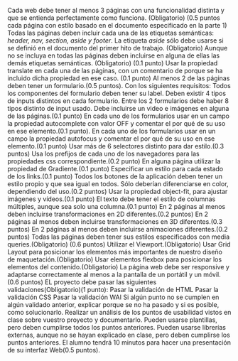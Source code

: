 
Cada web debe tener al menos 3 páginas con una funcionalidad distinta y que se entienda perfectamente como funciona. (Obligatorio) (0.5 puntos cada página con estilo basado en el documento especificado en la parte 1)
Todas las páginas deben incluir cada una de las etiquetas semánticas: *header, nav, section, aside y footer*. La etiqueta *aside* sólo debe usarse si se definió en el documento del primer hito de trabajo. (Obligatorio)
Aunque no se incluya en todas las páginas deben incluirse en alguna de ellas las demás etiquetas semánticas. (Obligatorio) (0.1 punto)
Usar la propiedad translate en cada una de las páginas, con un comentario de porque se ha incluido dicha propiedad en ese caso. (0.1 punto)
Al menos 2 de las páginas deben tener un formulario.(0.5 puntos). Con los siguientes requisitos:
Todos los componentes del formulario deben tener su label.
Deben existir 4 tipos de inputs distintos en cada formulario.
Entre los 2 formularios debe haber 8 tipos distinto de input usado.
Debe incluirse un video e imágenes en alguna de las páginas.(0.1 punto)
En cada uno de los formularios usar en un campo la propiedad autocomplete con valor OFF y comentar el por qué de su uso en ese elemento.(0.1 punto).
En cada uno de los formularios usar en un campo la propiedad autofocus y comentar el por qué de su uso en ese elemento.(0.1 punto)
Usar más de 6 selectores distinto para dar estilo.(0.3 puntos)
Usa los prefijos de cada uno de los navegadores para las propiedades css correspondiente.(0.2 punto)
 En alguna página utilizar la propiedad de Gradiente.(0.1 punto)
 Especificar un estilo para cada estado de los links.(0.1 punto)
Todos los botones de la aplicación deben tener un estilo propio y que sea igual en todos. Sólo deberían diferenciarse en color, dependiendo del uso.(0.2 puntos)
Usar la propiedad object-fit, para ajustar imágenes y vídeos.(0.1 punto)
El texto debe tener el estilo de  columnas múltiples, aunque sea solo una columna.(0.1 punto)
En 2 páginas al menos deben incluirse transformaciones en 2D diferentes.(0.2 puntos)
En 2 páginas al menos deben incluirse transformaciones en 3D diferentes.(0.3 puntos)
En 2 páginas al menos deben incluirse animaciones diferentes.(0.2 puntos)
Todas las páginas deben tener sus estilos especificados con media queries.(Obligatorio) (0.6 puntos)
Utilizar el Viewport.(Obligatorio)
Usar Grid Layout para posicionar los elementos más importantes de nuestro diseño de maquetación.(Obligatorio)
Usar elementos flexbox para posicionar los elementos del contenido.(Obligatorio)
La página web debe ser responsive y adaptarse correctamente al menos a la pantalla de un portátil y un móvil.(0.6 puntos)
EL proyecto debe pasar las siguientes validaciones(Obligatorio)(1 punto):
Pasar la validación de HTML
Pasar la validación CSS
Pasar la validación WAI
Si algún punto no se cumplen en algún validado anterior, explicar porque se no ha pasado y si es posible, como solucionarlo.
Realizar un análisis de los puntos de usabilidad vistos en clase sobre vuestro proyecto y documentarlo.
Pueden usarse plantillas, pero deben cumplirse todos los puntos anteriores.
Pueden usarse librerías externas, aunque no se hayan explicado en clase, pero deben cumplirse los puntos anteriores. 
El alumno tendrá 10 minutos para hacer una presentación de su interfaz Web(0.5 puntos).

